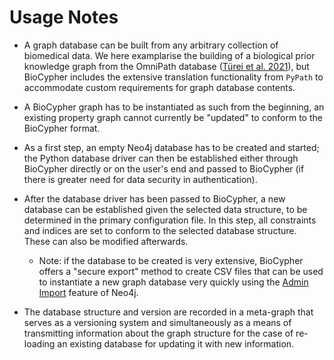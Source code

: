 # Usage Notes

-  A graph database can be built from any arbitrary collection of
   biomedical data. We here examplarise the building of a biological
   prior knowledge graph from the OmniPath database ([Türei et al.
   2021](https://www.embopress.org/doi/full/10.15252/msb.20209923)), but
   BioCypher includes the extensive translation functionality from
   ``PyPath`` to accommodate custom requirements for graph database
   contents.

-  A BioCypher graph has to be instantiated as such from the beginning,
   an existing property graph cannot currently be "updated" to conform
   to the BioCypher format.

-  As a first step, an empty Neo4j database has to be created and
   started; the Python database driver can then be established either
   through BioCypher directly or on the user's end and passed to
   BioCypher (if there is greater need for data security in
   authentication).

-  After the database driver has been passed to BioCypher, a new
   database can be established given the selected data structure, to be
   determined in the primary configuration file. In this step, all
   constraints and indices are set to conform to the selected database
   structure. These can also be modified afterwards.

   -  Note: if the database to be created is very extensive, BioCypher
      offers a "secure export" method to create CSV files that can be
      used to instantiate a new graph database very quickly using the
      [Admin Import](https://neo4j.com/docs/operations-manual/current/tutorial/neo4j-admin-import/)
      feature of Neo4j.

-  The database structure and version are recorded in a meta-graph that
   serves as a versioning system and simultaneously as a means of
   transmitting information about the graph structure for the case of
   re-loading an existing database for updating it with new information.

